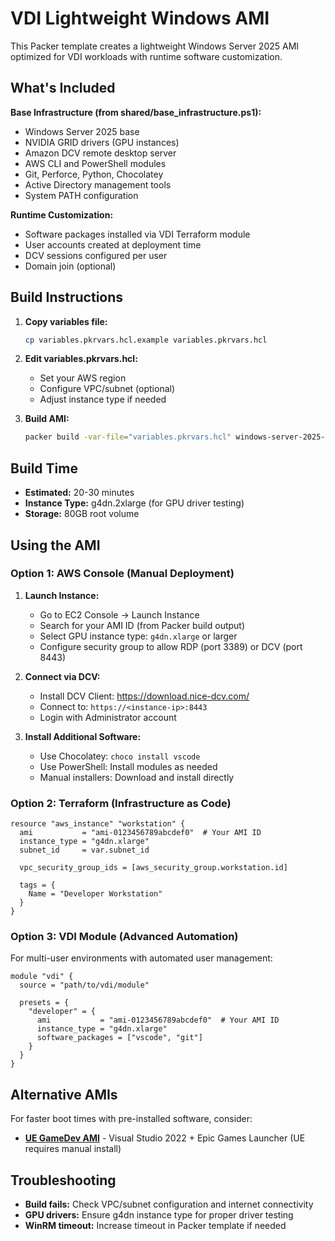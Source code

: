 # VDI Lightweight Windows AMI

This Packer template creates a lightweight Windows Server 2025 AMI optimized for VDI workloads with runtime software customization.

## What's Included

**Base Infrastructure (from shared/base_infrastructure.ps1):**
- Windows Server 2025 base
- NVIDIA GRID drivers (GPU instances)
- Amazon DCV remote desktop server
- AWS CLI and PowerShell modules
- Git, Perforce, Python, Chocolatey
- Active Directory management tools
- System PATH configuration

**Runtime Customization:**
- Software packages installed via VDI Terraform module
- User accounts created at deployment time
- DCV sessions configured per user
- Domain join (optional)

## Build Instructions

1. **Copy variables file:**
   ```bash
   cp variables.pkrvars.hcl.example variables.pkrvars.hcl
   ```

2. **Edit variables.pkrvars.hcl:**
   - Set your AWS region
   - Configure VPC/subnet (optional)
   - Adjust instance type if needed

3. **Build AMI:**
   ```bash
   packer build -var-file="variables.pkrvars.hcl" windows-server-2025-lightweight.pkr.hcl
   ```

## Build Time

- **Estimated:** 20-30 minutes
- **Instance Type:** g4dn.2xlarge (for GPU driver testing)
- **Storage:** 80GB root volume

## Using the AMI

### Option 1: AWS Console (Manual Deployment)

1. **Launch Instance:**
   - Go to EC2 Console → Launch Instance
   - Search for your AMI ID (from Packer build output)
   - Select GPU instance type: `g4dn.xlarge` or larger
   - Configure security group to allow RDP (port 3389) or DCV (port 8443)

2. **Connect via DCV:**
   - Install DCV Client: https://download.nice-dcv.com/
   - Connect to: `https://<instance-ip>:8443`
   - Login with Administrator account

3. **Install Additional Software:**
   - Use Chocolatey: `choco install vscode`
   - Use PowerShell: Install modules as needed
   - Manual installers: Download and install directly

### Option 2: Terraform (Infrastructure as Code)

```hcl
resource "aws_instance" "workstation" {
  ami           = "ami-0123456789abcdef0"  # Your AMI ID
  instance_type = "g4dn.xlarge"
  subnet_id     = var.subnet_id

  vpc_security_group_ids = [aws_security_group.workstation.id]

  tags = {
    Name = "Developer Workstation"
  }
}
```

### Option 3: VDI Module (Advanced Automation)

For multi-user environments with automated user management:

```hcl
module "vdi" {
  source = "path/to/vdi/module"

  presets = {
    "developer" = {
      ami           = "ami-0123456789abcdef0"  # Your AMI ID
      instance_type = "g4dn.xlarge"
      software_packages = ["vscode", "git"]
    }
  }
}
```

## Alternative AMIs

For faster boot times with pre-installed software, consider:
- **[UE GameDev AMI](../ue-gamedev/)** - Visual Studio 2022 + Epic Games Launcher (UE requires manual install)

## Troubleshooting

- **Build fails:** Check VPC/subnet configuration and internet connectivity
- **GPU drivers:** Ensure g4dn instance type for proper driver testing
- **WinRM timeout:** Increase timeout in Packer template if needed
